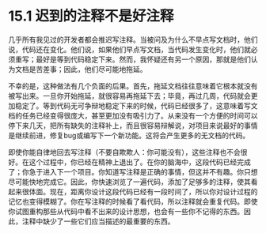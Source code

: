 # 15.1 迟到的注释不是好注释

几乎所有我见过的开发者都会推迟写注释。当被问及为什么不早点写文档时，他们说，代码还在变化。他们说，如果他们早点写文档，当代码发生变化时，他们就必须重写；最好是等到代码稳定下来。然而，我怀疑还有另一个原因，那就是他们认为文档是苦差事；因此，他们尽可能地拖延。

不幸的是，这种做法有几个负面的后果。首先，拖延文档往往意味着它根本就没有被写出来。一旦你开始拖延，就很容易再拖延下去；毕竟，再过几周，代码就会更加稳定了。等到代码无可争辩地稳定下来的时候，代码已经很多了，这意味着写文档的任务已经变得很庞大，甚至更加没有吸引力了。从来没有一个方便的时间可以停下来几天，把所有缺失的注释补上，而且很容易辩解说，对项目来说最好的事情是继续前进，修复bug或编写下一个新功能。这将会产生更多的无文档的代码。

即使你能自律地回去写注释（不要自欺欺人：你可能没有），这些注释也不会很好。在这个过程中，你已经在精神上退出了。在你的脑海中，这段代码已经完成了；你急于进入下一个项目。你知道写注释是正确的事情，但这并不有趣。你只想尽可能快地完成它。因此，你快速浏览了一遍代码，添加了足够多的注释，使其看起来很体面。现在，距离你设计这段代码已经有一段时间了，所以你对设计过程的记忆也变得模糊了。你在写注释的时候看了看代码，所以注释就会重复代码。即使你试图重构那些从代码中看不出来的设计思想，也会有一些你不记得的东西。因此，注释中缺少了一些它们应当描述的最重要的东西。
